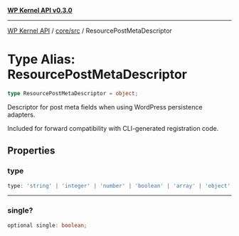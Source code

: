 [**WP Kernel API v0.3.0**](../../../README.md)

---

[WP Kernel API](../../../README.md) / [core/src](../README.md) / ResourcePostMetaDescriptor

# Type Alias: ResourcePostMetaDescriptor

```ts
type ResourcePostMetaDescriptor = object;
```

Descriptor for post meta fields when using WordPress persistence adapters.

Included for forward compatibility with CLI-generated registration code.

## Properties

### type

```ts
type: 'string' | 'integer' | 'number' | 'boolean' | 'array' | 'object';
```

---

### single?

```ts
optional single: boolean;
```
